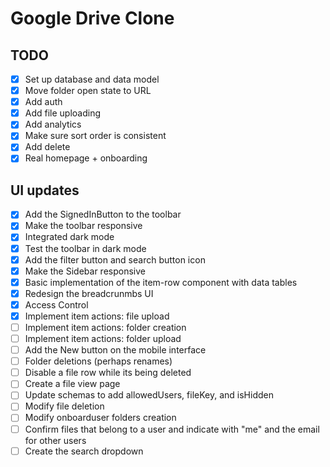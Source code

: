 # Google Drive Clone

## TODO

- [x] Set up database and data model
- [x] Move folder open state to URL
- [x] Add auth
- [x] Add file uploading
- [x] Add analytics
- [x] Make sure sort order is consistent
- [x] Add delete
- [x] Real homepage + onboarding

## UI updates

- [x] Add the SignedInButton to the toolbar
- [x] Make the toolbar responsive
- [x] Integrated dark mode
- [x] Test the toolbar in dark mode
- [x] Add the filter button and search button icon
- [x] Make the Sidebar responsive
- [x] Basic implementation of the item-row component with data tables
- [x] Redesign the breadcrunmbs UI
- [x] Access Control
- [x] Implement item actions: file upload
- [ ] Implement item actions: folder creation
- [ ] Implement item actions: folder upload
- [ ] Add the New button on the mobile interface
- [ ] Folder deletions (perhaps renames)
- [ ] Disable a file row while its being deleted
- [ ] Create a file view page
- [ ] Update schemas to add allowedUsers, fileKey, and isHidden
- [ ] Modify file deletion
- [ ] Modify onboarduser folders creation
- [ ] Confirm files that belong to a user and indicate with "me" and the email for other users
- [ ] Create the search dropdown
